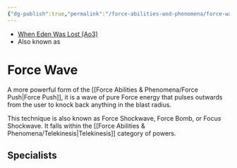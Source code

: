 ```yaml
---
{"dg-publish":true,"permalink":"/force-abilities-and-phenomena/force-wave/","tags":["universal","forcepower","offense","utility","alter"]}
---
```


- [When Eden Was Lost (Ao3)](https://archiveofourown.org/works/19334440/chapters/45992584)
- Also known as 

# Force Wave
A more powerful form of the [[Force Abilities & Phenomena/Force Push\|Force Push]], it is a wave of pure Force energy that pulses outwards from the user to knock back anything in the blast radius. 

This technique is also known as Force Shockwave, Force Bomb, or Focus Shockwave. It falls within the [[Force Abilities & Phenomena/Telekinesis\|Telekinesis]] category of powers. 

**Specialists**
- 